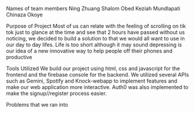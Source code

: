 Names of team members
Ning Zhuang
Shalom Obed
Keziah Mundlapati
Chinaza Okoye

Purpose of Project
Most of us can relate with the feeling of scrolling on tik tok just to glance at the time and see that 2 hours have passed without us noticing, we decided to build a solution to that we would all want to use in our day to day lifes. Life is too short although it may sound depressing is our idea of a new innovative way to help people off their phones and productive

Tools Utilized
We build our project using html, css and javascript for the frontend and the firebase console for the backend. We utilized several APIs such as Gemini, Spotify and Knock-webapp  to implement features and make our web application more interactive. Auth0 was also implemented to make the signup//register process easier.

Problems that we ran into

